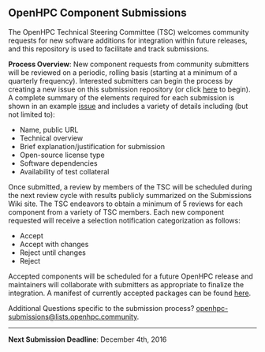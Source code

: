 ## OpenHPC Component Submissions

The OpenHPC Technical Steering Committee (TSC) welcomes community requests for new
software additions for integration within future releases, and this repository
is used to facilitate and track submissions.  

**Process Overview**: New component requests from community submitters will be
reviewed on a periodic, rolling basis (starting at a minimum of a quarterly
frequency).  Interested submitters can begin the process by creating a new
issue on this submission repository (or click
[here](https://github.com/openhpc/submissions/issues/new) to begin).  A
complete summary of the elements required for each submission is shown in an example
[issue](https://github.com/openhpc/submissions/issues/1) and includes a variety
of details including (but not limited to):

* Name, public URL
* Technical overview
* Brief explanation/justification for submission
* Open-source license type
* Software dependencies
* Availability of test collateral

Once submitted, a review by members of the TSC will be scheduled during the
next review cycle with results publicly summarized on the Submissions Wiki
site.  The TSC endeavors to obtain a minimum of 5 reviews for each component
from a variety of TSC members.  Each new component requested will receive a
selection notification categorization as follows:

* Accept
* Accept with changes
* Reject until changes
* Reject

Accepted components will be scheduled for a future OpenHPC release and
maintainers will collaborate with submitters as appropriate to finalize the
integration. A manifest of currently accepted packages can be found 
[here](https://github.com/openhpc/submissions.git).

Additional Questions specific to the submission process? <openhpc-submissions@lists.openhpc.community>.

---
**Next Submission Deadline**: December 4th, 2016
